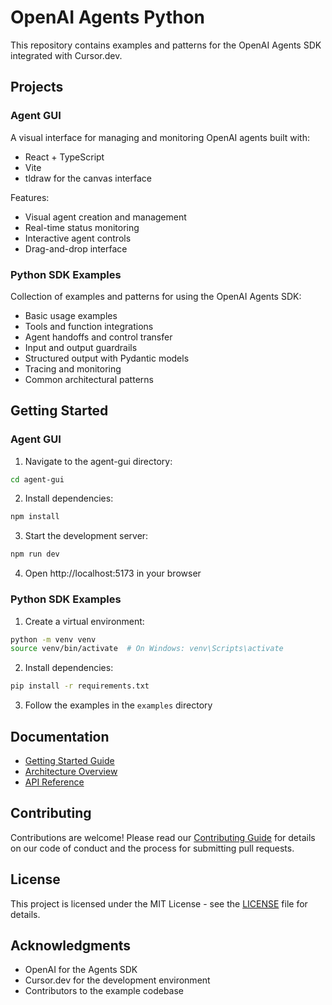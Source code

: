# OpenAI Agents Python

This repository contains examples and patterns for the OpenAI Agents SDK integrated with Cursor.dev.

## Projects

### Agent GUI

A visual interface for managing and monitoring OpenAI agents built with:
- React + TypeScript
- Vite
- tldraw for the canvas interface

Features:
- Visual agent creation and management
- Real-time status monitoring
- Interactive agent controls
- Drag-and-drop interface

### Python SDK Examples

Collection of examples and patterns for using the OpenAI Agents SDK:
- Basic usage examples
- Tools and function integrations
- Agent handoffs and control transfer
- Input and output guardrails
- Structured output with Pydantic models
- Tracing and monitoring
- Common architectural patterns

## Getting Started

### Agent GUI

1. Navigate to the agent-gui directory:
```bash
cd agent-gui
```

2. Install dependencies:
```bash
npm install
```

3. Start the development server:
```bash
npm run dev
```

4. Open http://localhost:5173 in your browser

### Python SDK Examples

1. Create a virtual environment:
```bash
python -m venv venv
source venv/bin/activate  # On Windows: venv\Scripts\activate
```

2. Install dependencies:
```bash
pip install -r requirements.txt
```

3. Follow the examples in the `examples` directory

## Documentation

- [Getting Started Guide](docs/guides/getting-started.md)
- [Architecture Overview](docs/guides/architecture.md)
- [API Reference](docs/api/README.md)

## Contributing

Contributions are welcome! Please read our [Contributing Guide](CONTRIBUTING.md) for details on our code of conduct and the process for submitting pull requests.

## License

This project is licensed under the MIT License - see the [LICENSE](LICENSE) file for details.

## Acknowledgments

- OpenAI for the Agents SDK
- Cursor.dev for the development environment
- Contributors to the example codebase
